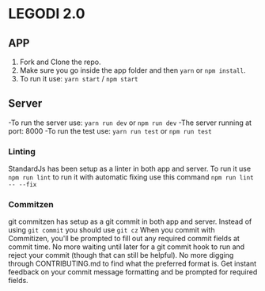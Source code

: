 # LEGODI 2.0

## APP

1. Fork and Clone the repo.
2. Make sure you go inside the app folder and then `yarn` or `npm install`.
3. To run it use: `yarn start` / `npm start`

## Server
-To run the server use: `yarn run dev` or `npm run dev`
-The server running at port: 8000
-To run the test use: `yarn run test` or `npm run test`

### Linting
StandardJs has been setup as a linter in both app and server.
To run it use `npm run lint` to run it with automatic fixing use this command `npm run lint -- --fix`

### Commitzen
git commitzen has setup as a git commit in both app and server.
Instead of using `git commit` you should use `git cz`
When you commit with Commitizen, you'll be prompted to fill out any required commit fields at commit time. No more waiting until later for a git commit hook to run and reject your commit (though that can still be helpful). No more digging through CONTRIBUTING.md to find what the preferred format is. Get instant feedback on your commit message formatting and be prompted for required fields.
